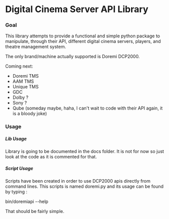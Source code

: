 
# Digital Cinema Server API Library

### Goal


This library attempts to provide a functional and simple python package to manipulate, through their API, different digital cinema servers, players, and theatre management system.

The only brand/machine actually supported is Doremi DCP2000.

Coming next: 
 - Doremi TMS
 - AAM TMS
 - Unique TMS
 - GDC
 - Dolby ?
 - Sony ?
 - Qube (someday maybe, haha, I can't wait to code with their API again, it is a bloody joke)

### Usage

##### Lib Usage

Library is going to be documented in the docs folder.
It is not for now so just look at the code as it is commented for that.

##### Script Usage

Scripts have been created in order to use DCP2000 apis directly from command lines.
This scripts is named doremi.py and its usage can be found by typing :

   bin/doremiapi --help

That should be fairly simple.
 
